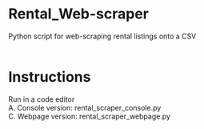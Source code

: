 # Rental_Web-scraper
Python script for web-scraping rental listings onto a CSV <br><br>

# Instructions
Run in a code editor <br>
A. Console version: rental_scraper_console.py <br>
C. Webpage version: rental_scraper_webpage.py <br>

